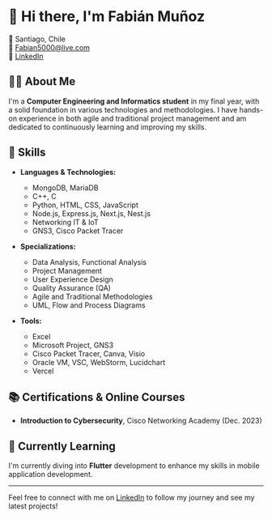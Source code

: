 # 👋 Hi there, I'm Fabián Muñoz

📍 Santiago, Chile  
📧 Fabian5000@live.com  
🔗 [LinkedIn](https://www.linkedin.com/in/fabián-muñoz-585255256)

## 👨‍💻 About Me

I'm a **Computer Engineering and Informatics student** in my final year, with a solid foundation in various technologies and methodologies. I have hands-on experience in both agile and traditional project management and am dedicated to continuously learning and improving my skills.

## 🚀 Skills

- **Languages & Technologies:**
  - MongoDB, MariaDB
  - C++, C
  - Python, HTML, CSS, JavaScript
  - Node.js, Express.js, Next.js, Nest.js
  - Networking IT & IoT
  - GNS3, Cisco Packet Tracer

- **Specializations:**
  - Data Analysis, Functional Analysis
  - Project Management
  - User Experience Design
  - Quality Assurance (QA)
  - Agile and Traditional Methodologies
  - UML, Flow and Process Diagrams

- **Tools:**
  - Excel
  - Microsoft Project, GNS3
  - Cisco Packet Tracer, Canva, Visio
  - Oracle VM, VSC, WebStorm, Lucidchart
  - Vercel

## 📚 Certifications & Online Courses

- **Introduction to Cybersecurity**, Cisco Networking Academy (Dec. 2023)

## 🌱 Currently Learning

I'm currently diving into **Flutter** development to enhance my skills in mobile application development.

---

Feel free to connect with me on [LinkedIn](https://www.linkedin.com/in/fabián-muñoz-585255256) to follow my journey and see my latest projects!
